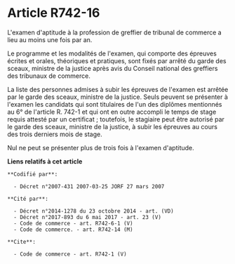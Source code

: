 # Article R742-16

L'examen d'aptitude à la profession de greffier de tribunal de commerce a lieu au moins une fois par an. 

Le programme et les modalités de l'examen, qui comporte des épreuves écrites et orales, théoriques et pratiques, sont fixés
par arrêté du garde des sceaux, ministre de la justice après avis du Conseil national des greffiers des tribunaux de
commerce. 

La liste des personnes admises à subir les épreuves de l'examen est arrêtée par le garde des sceaux, ministre de la justice.
Seuls peuvent se présenter à l'examen les candidats qui sont titulaires de l'un des diplômes mentionnés au 6° de l'article R.
742-1 et qui ont en outre accompli le temps de stage requis attesté par un certificat ; toutefois, le stagiaire peut être
autorisé par le garde des sceaux, ministre de la justice, à subir les épreuves au cours des trois derniers mois de stage. 

Nul ne peut se présenter plus de trois fois à l'examen d'aptitude.

**Liens relatifs à cet article**

	**Codifié par**:

	  - Décret n°2007-431 2007-03-25 JORF 27 mars 2007

	**Cité par**:

	  - Décret n°2014-1278 du 23 octobre 2014 - art. (VD)
	  - Décret n°2017-893 du 6 mai 2017 - art. 23 (V)
	  - Code de commerce - art. R742-6-1 (V)
	  - Code de commerce. - art. R742-14 (M)

	**Cite**:

	  - Code de commerce - art. R742-1 (V)
